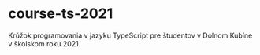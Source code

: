 # course-ts-2021
Krúžok programovania v jazyku TypeScript pre študentov v Dolnom Kubíne v školskom roku 2021.
